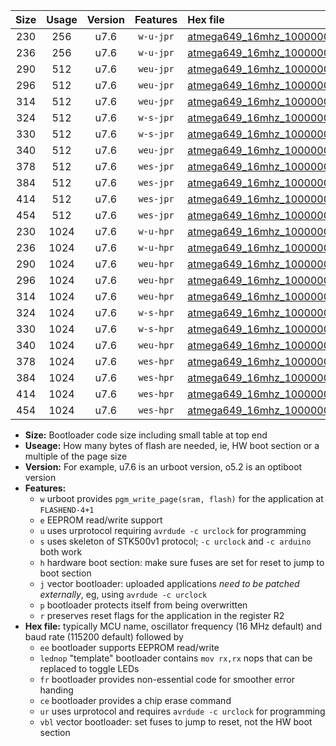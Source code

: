 |Size|Usage|Version|Features|Hex file|
|:-:|:-:|:-:|:-:|:--|
|230|256|u7.6|`w-u-jpr`|[atmega649_16mhz_1000000bps_ur_vbl.hex](https://raw.githubusercontent.com/stefanrueger/urboot/main//atmega649_16mhz_1000000bps_ur_vbl.hex)|
|236|256|u7.6|`w-u-jpr`|[atmega649_16mhz_1000000bps_lednop_ur_vbl.hex](https://raw.githubusercontent.com/stefanrueger/urboot/main//atmega649_16mhz_1000000bps_lednop_ur_vbl.hex)|
|290|512|u7.6|`weu-jpr`|[atmega649_16mhz_1000000bps_ee_ur_vbl.hex](https://raw.githubusercontent.com/stefanrueger/urboot/main//atmega649_16mhz_1000000bps_ee_ur_vbl.hex)|
|296|512|u7.6|`weu-jpr`|[atmega649_16mhz_1000000bps_ee_lednop_ur_vbl.hex](https://raw.githubusercontent.com/stefanrueger/urboot/main//atmega649_16mhz_1000000bps_ee_lednop_ur_vbl.hex)|
|314|512|u7.6|`weu-jpr`|[atmega649_16mhz_1000000bps_ee_lednop_fr_ur_vbl.hex](https://raw.githubusercontent.com/stefanrueger/urboot/main//atmega649_16mhz_1000000bps_ee_lednop_fr_ur_vbl.hex)|
|324|512|u7.6|`w-s-jpr`|[atmega649_16mhz_1000000bps_vbl.hex](https://raw.githubusercontent.com/stefanrueger/urboot/main//atmega649_16mhz_1000000bps_vbl.hex)|
|330|512|u7.6|`w-s-jpr`|[atmega649_16mhz_1000000bps_lednop_vbl.hex](https://raw.githubusercontent.com/stefanrueger/urboot/main//atmega649_16mhz_1000000bps_lednop_vbl.hex)|
|340|512|u7.6|`weu-jpr`|[atmega649_16mhz_1000000bps_ee_lednop_fr_ce_ur_vbl.hex](https://raw.githubusercontent.com/stefanrueger/urboot/main//atmega649_16mhz_1000000bps_ee_lednop_fr_ce_ur_vbl.hex)|
|378|512|u7.6|`wes-jpr`|[atmega649_16mhz_1000000bps_ee_vbl.hex](https://raw.githubusercontent.com/stefanrueger/urboot/main//atmega649_16mhz_1000000bps_ee_vbl.hex)|
|384|512|u7.6|`wes-jpr`|[atmega649_16mhz_1000000bps_ee_lednop_vbl.hex](https://raw.githubusercontent.com/stefanrueger/urboot/main//atmega649_16mhz_1000000bps_ee_lednop_vbl.hex)|
|414|512|u7.6|`wes-jpr`|[atmega649_16mhz_1000000bps_ee_lednop_fr_vbl.hex](https://raw.githubusercontent.com/stefanrueger/urboot/main//atmega649_16mhz_1000000bps_ee_lednop_fr_vbl.hex)|
|454|512|u7.6|`wes-jpr`|[atmega649_16mhz_1000000bps_ee_lednop_fr_ce_vbl.hex](https://raw.githubusercontent.com/stefanrueger/urboot/main//atmega649_16mhz_1000000bps_ee_lednop_fr_ce_vbl.hex)|
|230|1024|u7.6|`w-u-hpr`|[atmega649_16mhz_1000000bps_ur.hex](https://raw.githubusercontent.com/stefanrueger/urboot/main//atmega649_16mhz_1000000bps_ur.hex)|
|236|1024|u7.6|`w-u-hpr`|[atmega649_16mhz_1000000bps_lednop_ur.hex](https://raw.githubusercontent.com/stefanrueger/urboot/main//atmega649_16mhz_1000000bps_lednop_ur.hex)|
|290|1024|u7.6|`weu-hpr`|[atmega649_16mhz_1000000bps_ee_ur.hex](https://raw.githubusercontent.com/stefanrueger/urboot/main//atmega649_16mhz_1000000bps_ee_ur.hex)|
|296|1024|u7.6|`weu-hpr`|[atmega649_16mhz_1000000bps_ee_lednop_ur.hex](https://raw.githubusercontent.com/stefanrueger/urboot/main//atmega649_16mhz_1000000bps_ee_lednop_ur.hex)|
|314|1024|u7.6|`weu-hpr`|[atmega649_16mhz_1000000bps_ee_lednop_fr_ur.hex](https://raw.githubusercontent.com/stefanrueger/urboot/main//atmega649_16mhz_1000000bps_ee_lednop_fr_ur.hex)|
|324|1024|u7.6|`w-s-hpr`|[atmega649_16mhz_1000000bps.hex](https://raw.githubusercontent.com/stefanrueger/urboot/main//atmega649_16mhz_1000000bps.hex)|
|330|1024|u7.6|`w-s-hpr`|[atmega649_16mhz_1000000bps_lednop.hex](https://raw.githubusercontent.com/stefanrueger/urboot/main//atmega649_16mhz_1000000bps_lednop.hex)|
|340|1024|u7.6|`weu-hpr`|[atmega649_16mhz_1000000bps_ee_lednop_fr_ce_ur.hex](https://raw.githubusercontent.com/stefanrueger/urboot/main//atmega649_16mhz_1000000bps_ee_lednop_fr_ce_ur.hex)|
|378|1024|u7.6|`wes-hpr`|[atmega649_16mhz_1000000bps_ee.hex](https://raw.githubusercontent.com/stefanrueger/urboot/main//atmega649_16mhz_1000000bps_ee.hex)|
|384|1024|u7.6|`wes-hpr`|[atmega649_16mhz_1000000bps_ee_lednop.hex](https://raw.githubusercontent.com/stefanrueger/urboot/main//atmega649_16mhz_1000000bps_ee_lednop.hex)|
|414|1024|u7.6|`wes-hpr`|[atmega649_16mhz_1000000bps_ee_lednop_fr.hex](https://raw.githubusercontent.com/stefanrueger/urboot/main//atmega649_16mhz_1000000bps_ee_lednop_fr.hex)|
|454|1024|u7.6|`wes-hpr`|[atmega649_16mhz_1000000bps_ee_lednop_fr_ce.hex](https://raw.githubusercontent.com/stefanrueger/urboot/main//atmega649_16mhz_1000000bps_ee_lednop_fr_ce.hex)|

- **Size:** Bootloader code size including small table at top end
- **Useage:** How many bytes of flash are needed, ie, HW boot section or a multiple of the page size
- **Version:** For example, u7.6 is an urboot version, o5.2 is an optiboot version
- **Features:**
  + `w` urboot provides `pgm_write_page(sram, flash)` for the application at `FLASHEND-4+1`
  + `e` EEPROM read/write support
  + `u` uses urprotocol requiring `avrdude -c urclock` for programming
  + `s` uses skeleton of STK500v1 protocol; `-c urclock` and `-c arduino` both work
  + `h` hardware boot section: make sure fuses are set for reset to jump to boot section
  + `j` vector bootloader: uploaded applications *need to be patched externally*, eg, using `avrdude -c urclock`
  + `p` bootloader protects itself from being overwritten
  + `r` preserves reset flags for the application in the register R2
- **Hex file:** typically MCU name, oscillator frequency (16 MHz default) and baud rate (115200 default) followed by
  + `ee` bootloader supports EEPROM read/write
  + `lednop` "template" bootloader contains `mov rx,rx` nops that can be replaced to toggle LEDs
  + `fr` bootloader provides non-essential code for smoother error handing
  + `ce` bootloader provides a chip erase command
  + `ur` uses urprotocol and requires `avrdude -c urclock` for programming
  + `vbl` vector bootloader: set fuses to jump to reset, not the HW boot section
